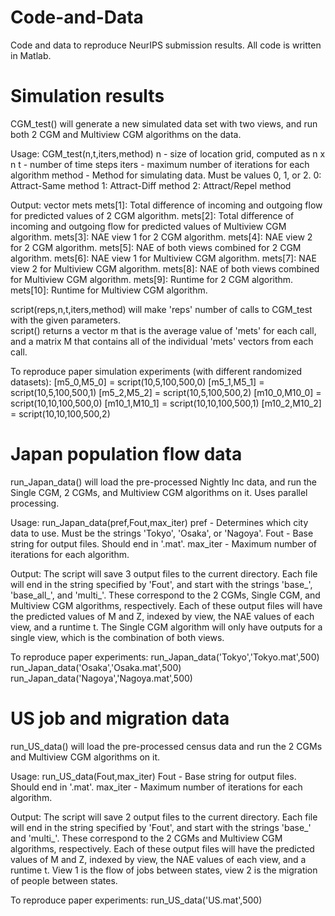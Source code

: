 # Code-and-Data
Code and data to reproduce NeurIPS submission results.  All code is written in Matlab.

# Simulation results
CGM_test() will generate a new simulated data set with two views, and run both 2 CGM and Multiview CGM algorithms on the data.

Usage: CGM_test(n,t,iters,method) 
n - size of location grid, computed as n x n
t - number of time steps
iters - maximum number of iterations for each algorithm
method - Method for simulating data.  Must be values 0, 1, or 2.
  0: Attract-Same method
  1: Attract-Diff method
  2: Attract/Repel method
  
Output: vector mets
  mets[1]: Total difference of incoming and outgoing flow for predicted values of 2 CGM algorithm.
  mets[2]: Total difference of incoming and outgoing flow for predicted values of Multiview CGM algorithm.
  mets[3]: NAE view 1 for 2 CGM algorithm.
  mets[4]: NAE view 2 for 2 CGM algorithm.
  mets[5]: NAE of both views combined for 2 CGM algorithm.
  mets[6]: NAE view 1 for Multiview CGM algorithm.
  mets[7]: NAE view 2 for Multiview CGM algorithm.
  mets[8]: NAE of both views combined for Multiview CGM algorithm.
  mets[9]: Runtime for 2 CGM algorithm.
  mets[10]: Runtime for Multiview CGM algorithm.
  
script(reps,n,t,iters,method) will make 'reps' number of calls to CGM_test with the given parameters.  
script() returns a vector m that is the average value of 'mets' for each call, and a matrix M that contains all of the individual 'mets' vectors from each call.

To reproduce paper simulation experiments (with different randomized datasets):
[m5_0,M5_0] = script(10,5,100,500,0)
[m5_1,M5_1] = script(10,5,100,500,1)
[m5_2,M5_2] = script(10,5,100,500,2)
[m10_0,M10_0] = script(10,10,100,500,0)
[m10_1,M10_1] = script(10,10,100,500,1)
[m10_2,M10_2] = script(10,10,100,500,2)

# Japan population flow data
run_Japan_data() will load the pre-processed Nightly Inc data, and run the Single CGM, 2 CGMs, and Multiview CGM algorithms on it.  Uses parallel processing.

Usage: run_Japan_data(pref,Fout,max_iter)
  pref - Determines which city data to use.  Must be the strings 'Tokyo', 'Osaka', or 'Nagoya'.
  Fout - Base string for output files.  Should end in '.mat'.
  max_iter - Maximum number of iterations for each algorithm.
  
Output: The script will save 3 output files to the current directory.  Each file will end in the string specified by 'Fout', and start with the strings 'base_', 'base_all_', and 'multi_'.  These correspond to the 2 CGMs, Single CGM, and Multiview CGM algorithms, respectively.
Each of these output files will have the predicted values of M and Z, indexed by view, the NAE values of each view, and a runtime t.  The Single CGM algorithm will only have outputs for a single view, which is the combination of both views.

To reproduce paper experiments:
run_Japan_data('Tokyo','Tokyo.mat',500)
run_Japan_data('Osaka','Osaka.mat',500)
run_Japan_data('Nagoya','Nagoya.mat',500)

# US job and migration data
run_US_data() will load the pre-processed census data and run the 2 CGMs and Multiview CGM algorithms on it.

Usage: run_US_data(Fout,max_iter)
  Fout - Base string for output files.  Should end in '.mat'.
  max_iter - Maximum number of iterations for each algorithm.
  
Output: The script will save 2 output files to the current directory.  Each file will end in the string specified by 'Fout', and start with the strings 'base_' and 'multi_'.  These correspond to the 2 CGMs and Multiview CGM algorithms, respectively.
Each of these output files will have the predicted values of M and Z, indexed by view, the NAE values of each view, and a runtime t.  View 1 is the flow of jobs between states, view 2 is the migration of people between states.

To reproduce paper experiments:
run_US_data('US.mat',500)
